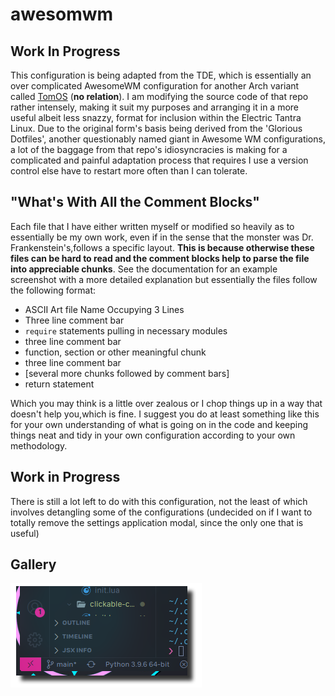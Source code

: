 # awesomwm

## Work In Progress

This configuration is being adapted from the TDE, which is essentially an over complicated AwesomeWM configuration for another Arch variant called [TomOS](https://tos.odex.be/) (**no relation**).
I am modifying the source code of that repo rather intensely, making it suit my purposes and arranging it in a more useful albeit less snazzy, format for inclusion within the Electric
Tantra Linux. Due to the original form's basis being derived from the 'Glorious Dotfiles', another questionably named giant in Awesome WM configurations, a lot of the baggage from that repo's
idiosyncracies is making for a complicated and painful adaptation process that requires I use a version control else have to restart more often than I can tolerate.

## "What's With All the Comment Blocks"

Each file that I have either written myself or modified so heavily as to essentially be my own work, even if in the sense that the monster was Dr. Frankenstein's,follows a specific layout. **This is because otherwise these files can be hard to read and the comment blocks help to parse the file into appreciable chunks**. See the documentation for an example screenshot with a more detailed explanation but essentially the files follow the following format:

- ASCII Art file Name Occupying 3 Lines 
- Three line comment bar
- `require` statements pulling in necessary modules
- three line comment bar
- function, section or other meaningful chunk
- three line comment bar 
- [several more chunks followed by comment bars]
- return statement 

Which you may think is a little over zealous or I chop things up in a way that doesn't help you,which is fine. I suggest you do at least something like this for your own understanding of what is going on in the code and keeping things neat and tidy in your own configuration according to your own methodology.



## Work in Progress

There is still a lot left to do with this configuration, not the least of which involves detangling some of the configurations (undecided on if I want to totally remove the settings application modal, since the only one that is useful)

## Gallery

![Rounded Corners Include the window content](./electric-tantra/corners.png)

